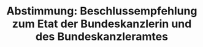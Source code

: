 ---
layout: abstimmung
title: "Abstimmung: Beschlussempfehlung zum Etat der Bundeskanzlerin und des Bundeskanzleramtes"
categories:
 - Finanzen
tags:
 - Haushalt
 - Bundesregierung
 - Kanzleramt
abstimmung:
 legislaturperiode: 18
 bundestagssitzung: 202
 abstimmung: 1
links:
 - title: https://www.bundestag.de/parlament/plenum/abstimmung/abstimmung?id=435
   url: https://www.bundestag.de/parlament/plenum/abstimmung/abstimmung?id=435
data:
 - title: Abstimmungsergebnis 20161123_1-data.pdf
   url: /res/abstimmungsliste/20161123_1-data.pdf
 - title: Abstimmungsergebnis 20161123_1_xls-data.csv
   url: /res/abstimmungsliste/analyses/20161123_1_xls-data.csv
documents:
 - title: Drucksache 18/09200.pdf
   url: http://dip21.bundestag.de/dip21/btd/18/092/1809200.pdf
   local: /res/abstimmungsdaten/018-202-01/1809200.pdf
 - title: Drucksache 18/09202.pdf
   url: http://dip21.bundestag.de/dip21/btd/18/092/1809202.pdf
   local: /res/abstimmungsdaten/018-202-01/1809202.pdf
 - title: Drucksache 18/09824.pdf
   url: http://dip21.bundestag.de/dip21/btd/18/098/1809824.pdf
   local: /res/abstimmungsdaten/018-202-01/1809824.pdf
 - title: Drucksache 18/09825.pdf
   url: http://dip21.bundestag.de/dip21/btd/18/098/1809825.pdf
   local: /res/abstimmungsdaten/018-202-01/1809825.pdf
preview: |
     Deutscher Bundestag
    
     202. Sitzung des Deutschen Bundestages
     am Mittwoch, 23.November 2016
    
     Endgültiges Ergebnis der Namentlichen Abstimmung Nr. 1
    
     Beschlussempfehlungen des Haushaltsausschusses (8. Ausschuss)
     zu dem Entwurf eines Gesetzes über die Feststellung des Bundeshaushaltsplans für das
     Haushaltsjahr 2017 (Haushaltsgesetz 2017)
     hier: Einzelplan 04
     Geschäftsbereich der Bundeskanzlerin und des Bundeskanzleramtes
     Drs. 18/9200, 18/9202, 18/9824 und 18/9825
    
     Abgegebene Stimmen insgesamt:
    
     599
    
     Nicht abgegebene Stimmen:
     Ja-Stimmen:
    
     31
     479
    
     Nein-Stimmen:
    
     120
    
     Enthaltungen:
    
     0
    
     Ungültige:
    
     0
    
     Berlin, den 23.11.2016
    
     Beginn: 13:05
     Ende: 13:08
---